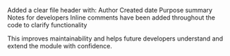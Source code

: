 Added a clear file header with:
Author
Created date
Purpose summary
Notes for developers
Inline comments have been added throughout the code to clarify functionality

This improves maintainability and helps future developers understand and extend the module with confidence. 
